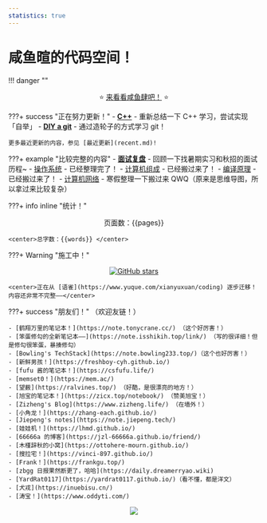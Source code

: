 ```yaml
---
statistics: true
---
```


# 咸鱼暄的代码空间！

!!! danger ""
    <center> ⭐ [来看看咸鱼肆吧！](https://github.com/SaltyfishShop) ⭐ </center>
    
???+ success "正在努力更新！"
    - [**C++**](cpp/cpp_restart/index.md) - 重新总结一下 C++ 学习，尝试实现「自举」
    - [**DIY a git**](git/index.md) - 通过造轮子的方式学习 git！

    更多最近更新的内容，参见 [最近更新](recent.md)!

???+ example "比较完整的内容"
    - [**面试复盘**](interviews/overview.md) - 回顾一下找暑期实习和秋招的面试历程~
    - [操作系统](核心知识/os/I_overview/1_intro/) - 已经整理完了！
    - [计算机组成](computer_organization/index.md) - 已经搬过来了！
    - [编译原理](compile_principle/) - 已经搬过来了！
    - [计算机网络](https://www.yuque.com/xianyuxuan/coding/network) - 寒假整理一下搬过来 QWQ（原来是思维导图，所以拿过来比较复杂）

???+ info inline "统计！"
    <center>页面数：{{pages}} </center>
    
    <center>总字数：{{words}} </center>

???+ Warning "施工中！" 
    <center>[![GitHub stars](https://img.shields.io/github/stars/xuan-insr/xuan-insr.github.io.svg?style=social&label=Stars)](https://github.com/xuan-insr/xuan-insr.github.io)</center>

    <center>正在从 [语雀](https://www.yuque.com/xianyuxuan/coding) 逐步迁移！内容还非常不完整——</center>

???+ success "朋友们！"
    （欢迎友链！）

    - [鹤翔万里的笔记本！](https://note.tonycrane.cc/) （这个好厉害！）
    - [笨蛋修勾的全新笔记本——](https://note.isshikih.top/link/) （写的很详细！但是修勾很笨蛋，暴揍修勾）
    - [Bowling's TechStack](https://note.bowling233.top/)（这个也好厉害！）
    - [新鲜男孩！](https://freshboy-cyh.github.io/) 
    - [fufu 酱的笔记本！](https://csfufu.life/)
    - [memset0！](https://mem.ac/)
    - [望薮](https://ralvines.top/) （好酷，是很漂亮的地方！）
    - [旭宝的笔记本！](https://zicx.top/notebook/) （赞美旭宝！）
    - [Zizheng's Blog](https://www.zizheng.life/) （在墙外！）
    - [小角龙！](https://zhang-each.github.io/)
    - [Jiepeng's notes](https://note.jiepeng.tech/)
    - [娃娃机！](https://lhmd.github.io/)
    - [66666a 的博客](https://jzl-66666a.github.io/friend/)
    - [木槿辞秋的小窝](https://ottohere-mourn.github.io/)
    - [搜拉宅！](https://vinci-897.github.io/)
    - [Frank！](https://frankgu.top/)
    - [zbgg 日报果然断更了，哈哈](https://daily.dreamerryao.wiki)
    - [YardRat0117](https://yardrat0117.github.io/)（看不懂，都是洋文）
    - [犬戎](https://inuebisu.cn/)
    - [涛宝！](https://www.oddyti.com/)

<center><img src="index.assets/image.png"/></center>




